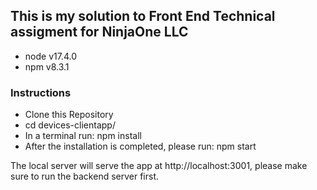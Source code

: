 ## This is my solution to Front End Technical assigment for NinjaOne LLC

- node v17.4.0
- npm v8.3.1
### Instructions

- Clone this Repository
- cd devices-clientapp/
- In a terminal run: npm install
- After the installation is completed, please run: npm start

The local server will serve the app at http://localhost:3001, please make sure to run the backend server first.
